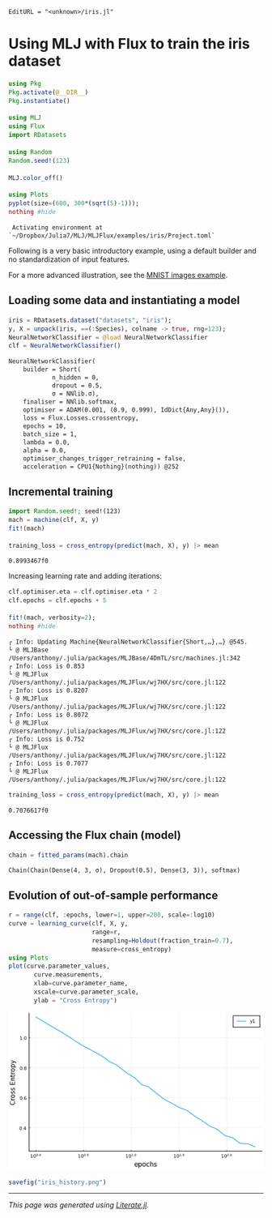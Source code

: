 ```@meta
EditURL = "<unknown>/iris.jl"
```

# Using MLJ with Flux to train the iris dataset

```julia
using Pkg
Pkg.activate(@__DIR__)
Pkg.instantiate()

using MLJ
using Flux
import RDatasets

using Random
Random.seed!(123)

MLJ.color_off()

using Plots
pyplot(size=(600, 300*(sqrt(5)-1)));
nothing #hide
```

```
 Activating environment at `~/Dropbox/Julia7/MLJ/MLJFlux/examples/iris/Project.toml`

```

Following is a very basic introductory example, using a default
builder and no standardization of input features.

For a more advanced illustration, see the [MNIST images
example](https://github.com/FluxML/MLJFlux.jl/blob/dev/examples/mnist).

## Loading some data and instantiating a model

```julia
iris = RDatasets.dataset("datasets", "iris");
y, X = unpack(iris, ==(:Species), colname -> true, rng=123);
NeuralNetworkClassifier = @load NeuralNetworkClassifier
clf = NeuralNetworkClassifier()
```

```
NeuralNetworkClassifier(
    builder = Short(
            n_hidden = 0,
            dropout = 0.5,
            σ = NNlib.σ),
    finaliser = NNlib.softmax,
    optimiser = ADAM(0.001, (0.9, 0.999), IdDict{Any,Any}()),
    loss = Flux.Losses.crossentropy,
    epochs = 10,
    batch_size = 1,
    lambda = 0.0,
    alpha = 0.0,
    optimiser_changes_trigger_retraining = false,
    acceleration = CPU1{Nothing}(nothing)) @252
```

## Incremental training

```julia
import Random.seed!; seed!(123)
mach = machine(clf, X, y)
fit!(mach)

training_loss = cross_entropy(predict(mach, X), y) |> mean
```

```
0.8993467f0
```

Increasing learning rate and adding iterations:

```julia
clf.optimiser.eta = clf.optimiser.eta * 2
clf.epochs = clf.epochs + 5

fit!(mach, verbosity=2);
nothing #hide
```

```
┌ Info: Updating Machine{NeuralNetworkClassifier{Short,…},…} @545.
└ @ MLJBase /Users/anthony/.julia/packages/MLJBase/4DmTL/src/machines.jl:342
┌ Info: Loss is 0.853
└ @ MLJFlux /Users/anthony/.julia/packages/MLJFlux/wj7HX/src/core.jl:122
┌ Info: Loss is 0.8207
└ @ MLJFlux /Users/anthony/.julia/packages/MLJFlux/wj7HX/src/core.jl:122
┌ Info: Loss is 0.8072
└ @ MLJFlux /Users/anthony/.julia/packages/MLJFlux/wj7HX/src/core.jl:122
┌ Info: Loss is 0.752
└ @ MLJFlux /Users/anthony/.julia/packages/MLJFlux/wj7HX/src/core.jl:122
┌ Info: Loss is 0.7077
└ @ MLJFlux /Users/anthony/.julia/packages/MLJFlux/wj7HX/src/core.jl:122

```

```julia
training_loss = cross_entropy(predict(mach, X), y) |> mean
```

```
0.7076617f0
```

## Accessing the Flux chain (model)

```julia
chain = fitted_params(mach).chain
```

```
Chain(Chain(Dense(4, 3, σ), Dropout(0.5), Dense(3, 3)), softmax)
```

##  Evolution of out-of-sample performance

```julia
r = range(clf, :epochs, lower=1, upper=200, scale=:log10)
curve = learning_curve(clf, X, y,
                       range=r,
                       resampling=Holdout(fraction_train=0.7),
                       measure=cross_entropy)
using Plots
plot(curve.parameter_values,
       curve.measurements,
       xlab=curve.parameter_name,
       xscale=curve.parameter_scale,
       ylab = "Cross Entropy")
```
![](3397330029.png)

```julia
savefig("iris_history.png")
```

---

*This page was generated using [Literate.jl](https://github.com/fredrikekre/Literate.jl).*

